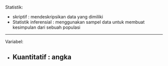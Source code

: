 Statistik:
- skriptif : mendeskripsikan data yang dimiliki
- Statistik inferensial : menggunakan sampel data untuk membuat kesimpulan dari sebuah populasi
--------------------------
Variabel:
- Kuantitatif : angka 
    - 
